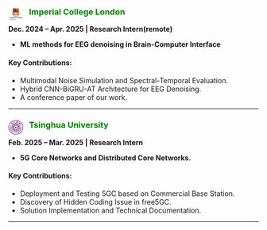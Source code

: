 ### <img src="./static/assets/img/ic.png"  alt="IC" align='left' width=30 /> $~~$  <span style="color: green;">**Imperial College London**</span>
**Dec. 2024 – Apr. 2025 | Research Intern(remote)** 

- **ML methods for EEG denoising in Brain-Computer Interface**

#### Key Contributions:  
- Multimodal Noise Simulation and Spectral-Temporal Evaluation. 
- Hybrid CNN-BiGRU-AT Architecture for EEG Denoising.  
- A conference paper of our work. 

---

### <img src="./static/assets/img/thu.png"  alt="thu" align='left' width=30 /> $~~$ <span style="color: green;">**Tsinghua University**</span> 
**Feb. 2025 – Mar. 2025 | Research Intern**

- **5G Core Networks and Distributed Core Networks.**

#### Key Contributions:  
- Deployment and Testing 5GC based on Commercial Base Station.
- Discovery of Hidden Coding Issue in free5GC.  
- Solution Implementation and Technical Documentation.  

---
